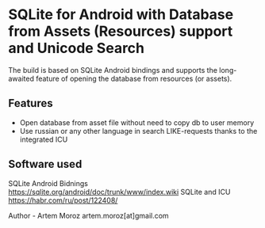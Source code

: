 # SQLite for Android with Database from Assets (Resources) support and Unicode Search

The build is based on SQLite Android bindings and supports the long-awaited feature of opening the database from resources (or assets).

## Features

- Open database from asset file without need to copy db to user memory
- Use russian or any other language in search LIKE-requests thanks to the integrated ICU

## Software used

SQLite Android Bidnings https://sqlite.org/android/doc/trunk/www/index.wiki 
SQLite and ICU https://habr.com/ru/post/122408/ 

Author - Artem Moroz artem.moroz[at]gmail.com
